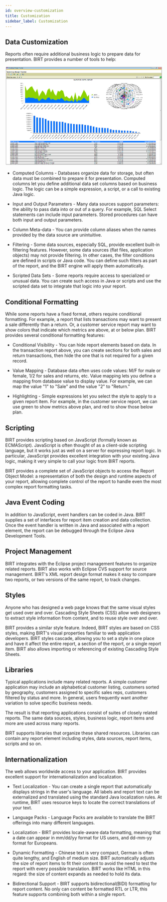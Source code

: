 ```yaml
---
id: overview-customization
title: Customization
sidebar_label: Customization
---
```

## Data Customization
Reports often require additional business logic to prepare data for presentation. BIRT provides a number of tools to help:

![img](/img/BIRT-Image-03.png)

+ Computed Columns - Databases organize data for storage, but often data must be combined to prepare it for presentation. Computed columns let you define additional data set columns based on business logic. The logic can be a simple expression, a script, or a call to existing Java logic.

+ Input and Output Parameters - Many data sources support parameters: the ability to pass data into or out of a query. For example, SQL Select statements can include input parameters. Stored procedures can have both input and output parameters.

+ Column Meta-data - You can provide column aliases when the names provided by the data source are unintuitive.

+ Filtering - Some data sources, especially SQL, provide excellent built-in filtering features. However, some data sources (flat files, application objects) may not provide filtering. In other cases, the filter conditions are defined in scripts or Java code. You can define such filters as part of the report, and the BIRT engine will apply them automatically.

+ Scripted Data Sets - Some reports require access to specialized or unusual data. You can create such access in Java or scripts and use the scripted data set to integrate that logic into your report.

## Conditional Formatting

While some reports have a fixed format, others require conditional formatting. For example, a report that lists transactions may want to present a sale differently than a return. Or, a customer service report may want to show colors that indicate which metrics are above, at or below plan. BIRT provides several conditional formatting features:

+ Conditional Visibility - You can hide report elements based on data. In the transaction report above, you can create sections for both sales and return transactions, then hide the one that is not required for a given record.

+ Value Mapping - Database data often uses code values: M/F for male or female, 1/2 for sales and returns, etc. Value mapping lets you define a mapping from database value to display value. For example, we can map the value "1" to "Sale" and the value "2" to "Return."

+ Highlighting - Simple expressions let you select the style to apply to a given report item. For example, in the customer service report, we can use green to show metrics above plan, and red to show those below plan.

## Scripting

BIRT provides scripting based on JavaScript (formally known as ECMAScript). JavaScript is often thought of as a client-side scripting language, but it works just as well on a server for expressing report logic. In particular, JavaScript provides excellent integration with your existing Java logic, making it very simple to call your logic from BIRT reports.

BIRT provides a complete set of JavaScript objects to access the Report Object Model: a representation of both the design and runtime aspects of your report, allowing complete control of the report to handle even the most complex report formatting tasks.

## Java Event Coding
In addition to JavaScript, event handlers can be coded in Java. BIRT supplies a set of interfaces for report item creation and data collection. Once the event handler is written in Java and associated with a report element, the report can be debugged through the Eclipse Java Development Tools.

## Project Management
BIRT integrates with the Eclipse project management features to organize related reports. BIRT also works with Eclipse CVS support for source management. BIRT's XML report design format makes it easy to compare two reports, or two versions of the same report, to track changes.

## Styles
Anyone who has designed a web page knows that the same visual styles get used over and over. Cascading Style Sheets (CSS) allow web designers to extract style information from content, and to reuse style over and over.

BIRT provides a similar style feature. Indeed, BIRT styles are based on CSS styles, making BIRT's visual properties familiar to web application developers. BIRT styles cascade, allowing you to set a style in one place and have it affect the entire report, a section of the report, or a single report item. BIRT also allows importing or referencing of existing Cascading Style Sheets.

## Libraries
Typical applications include many related reports. A simple customer application may include an alphabetical customer listing, customers sorted by geography, customers assigned to specific sales reps, customers filtered by status and more. In general, users frequently want another variation to solve specific business needs.

The result is that reporting applications consist of suites of closely related reports. The same data sources, styles, business logic, report items and more are used across many reports.

BIRT supports libraries that organize these shared resources. Libraries can contain any report element including styles, data sources, report items, scripts and so on.

## Internationalization
The web allows worldwide access to your application. BIRT provides excellent support for internationalization and localization.

+ Text Localization - You can create a single report that automatically displays strings in the user's language. All labels and report text can be externalized and translated using the standard Java localization rules. At runtime, BIRT uses resource keys to locate the correct translations of your text.

+ Language Packs - Language Packs are available to translate the BIRT offerings into many different languages.

+ Localization - BIRT provides locale-aware data formatting, meaning that a date can appear in mm/dd/yy format for US users, and dd-mm-yy format for Europeans.

+ Dynamic Formatting - Chinese text is very compact, German is often quite lengthy, and English of medium size. BIRT automatically adjusts the size of report items to fit their content to avoid the need to test the report with every possible translation. BIRT works like HTML in this regard: the size of content expands as needed to hold its data.

+ Bidirectional Support - BIRT supports bidirectional(BIDI) formatting for report content. No only can content be formatted RTL or LTR, this feature supports combining both within a single report.